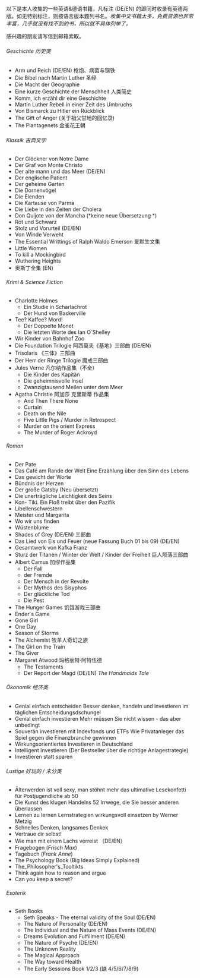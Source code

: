 以下是本人收集的一些英语&德语书籍，凡标注 (DE/EN) 的即同时收录有英德两版。如无特别标注，则按语言版本题列书名。*收集中文书籍太多，免费资源也非常丰富，几乎就没有找不到的书，所以就不具体列举了。*

感兴趣的朋友请写信到邮箱索取。

###### Geschichte 历史类

- Arm und Reich (DE/EN) 枪炮、病菌与钢铁
- Die Bibel nach Martin Luther 圣经
- Die Macht der Geographie
- Eine kurze Geschichte der Menschheit 人类简史
- Komm, ich erzähl dir eine Geschichte
- Martin Luther Rebell in einer Zeit des Umbruchs
- Von Bismarck zu Hitler ein Rückblick
- The Gift of Anger (关于祖父甘地的回忆录)
- The Plantagenets 金雀花王朝

###### Klassik 古典文学

- Der Glöckner von Notre Dame
- Der Graf von Monte Christo
- Der alte mann und das Meer (DE/EN)
- Der englische Patient
- Der geheime Garten
- Die Dornenvögel
- Die Elenden
- Die Kartause von Parma
- Die Liebe in den Zeiten der Cholera
- Don Quijote von der Mancha (*keine neue Übersetzung *)
- Rot und Schwarz 
- Stolz und Vorurteil (DE/EN)
- Von Winde Verweht
- The Essential Writtings of Ralph Waldo Emerson 爱默生文集
- Little Women
- To kill a Mockingbird
- Wuthering Heights
- 奥斯丁全集 (EN)

###### Krimi & Science Fiction 

- Charlotte Holmes
  - Ein Studie in Scharlachrot
  - Der Hund von Baskerville
- Tee? Kaffee? Mord!
  -  Der Doppelte Monet
  - Die letzten Worte des Ian O´Shelley
- Wir Kinder von Bahnhof Zoo
- Die Foundation Trilogie  阿西莫夫《基地》三部曲 (DE/EN)
- Trisolaris 《三体》三部曲
- Der Herr der Ringe Trilogie 魔戒三部曲
- Jules Verne 凡尔纳作品集（不全）
  - Die Kinder des Kapitän
  - Die geheimnisvolle Insel
  - Zwanzigtausend Meilen unter dem Meer
- Agatha Christie 阿加莎 克里斯蒂 作品集
  - And Then There None
  - Curtain
  - Death on the Nile
  - Five Little Pigs / Murder in Retrospect
  - Murder on the orient Express
  - The Murder of Roger Ackroyd 

###### Roman

- Der Pate
- Das Café am Rande der Welt Eine Erzählung über den Sinn des Lebens
- Das gewicht der Worte
- Bündnis der Herzen
- Der große Gatsby (Neu übersetzt)
- Die unerträgliche Leichtigkeit des Seins
- Kon- Tiki. Ein Floß treibt über den Pazifik
- Libellenschwestern
- Meister und Margarita
- Wo wir uns finden
- Wüstenblume
- Shades of Grey (DE/EN) 三部曲
- Das Lied von Eis und Feuer (neue Fassung Buch 01 bis 09) (DE/EN)
- Gesamtwerk von Kafka Franz
- Sturz der Titanen / Winter der Welt / Kinder der Freiheit 巨人陨落三部曲 
- Albert Camus 加缪作品集
  - Der Fall
  - der Fremde
  - Der Mensch in der Revolte
  - Der Mythos des Sisyphos
  - Der glückliche Tod
  - Die Pest
- The Hunger Games 饥饿游戏三部曲    
- Ender´s Game
- Gone Girl
- One Day
- Season of Storms
- The Alchemist 牧羊人奇幻之旅
- The Girl on the Train
- The Giver
- Margaret Atwood  玛格丽特·阿特伍德 
  - The Testaments
  - Der Report der Magd (DE/EN) *The Handmaids Tale*
  
  

###### Ökonomik 经济类

- Genial einfach entscheiden Besser denken, handeln und investieren im täglichen Entscheidungsdschungel
- Genial einfach investieren Mehr müssen Sie nicht wissen - das aber unbedingt
- Souverän investieren mit Indexfonds und ETFs Wie Privatanleger das Spiel gegen die Finanzbranche gewinnen
- Wirkungsorientiertes Investieren in Deutschland
- Intelligent Investieren (Der Bestseller über die richtige Anlagestrategie)
- Investieren statt sparen



###### Lustige 好玩的 / 未分类

- Älterwerden ist voll sexy, man stöhnt mehr das ultimative Lesekonfetti für Postjugendliche ab 50
- Die Kunst des klugen Handelns 52 Irrwege, die Sie besser anderen überlassen
- Lernen zu lernen Lernstrategien wirkungsvoll einsetzen by Werner Metzig
- Schnelles Denken, langsames Denkek
- Vertraue dir selbst! 
- Wie man mit einem Lachs verreist （DE/EN）
- Fragebogen (*Frisch Max*)
- Tagebuch (*Frank Anne*)
- The Psychology Book (Big Ideas Simply Explained)
- The_Philosopher's_Tooltikts
- Think again how to reason and argue
- Can you keep a secret?

###### Esoterik

- Seth Books 
  - Seth Speaks - The eternal validity of  the Soul (DE/EN)
  - The Nature of Personality (DE/EN)
  - The Individual and the Nature of Mass Events (DE/EN)
  - Dreams Evolution and Fulfillment (DE/EN)
  - The Nature of Psyche (DE/EN)
  - The Unknown Reality
  - The Magical Approach
  - The Way toward Health
  - The Early Sessions Book 1/2/3  (缺 4/5/6/7/8/9)

  


